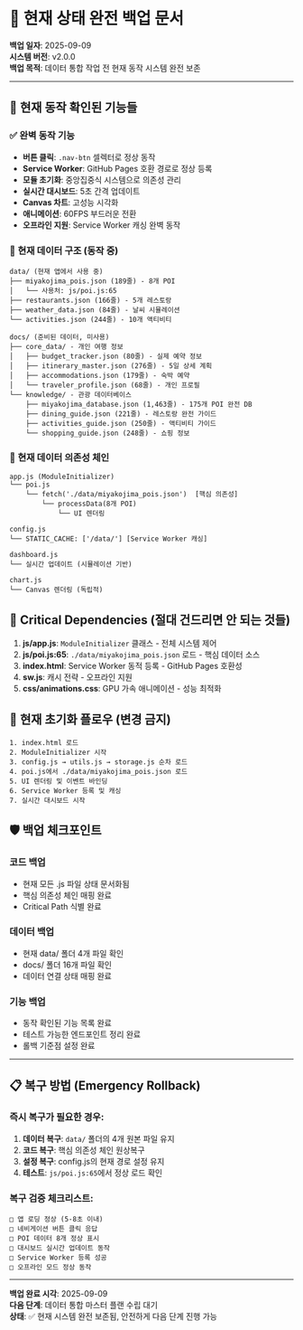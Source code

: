 # 📸 현재 상태 완전 백업 문서

**백업 일자**: 2025-09-09  
**시스템 버전**: v2.0.0  
**백업 목적**: 데이터 통합 작업 전 현재 동작 시스템 완전 보존

---

## 🎯 **현재 동작 확인된 기능들**

### ✅ **완벽 동작 기능**
- **버튼 클릭**: `.nav-btn` 셀렉터로 정상 동작
- **Service Worker**: GitHub Pages 호환 경로로 정상 등록  
- **모듈 초기화**: 중앙집중식 시스템으로 의존성 관리
- **실시간 대시보드**: 5초 간격 업데이트
- **Canvas 차트**: 고성능 시각화
- **애니메이션**: 60FPS 부드러운 전환
- **오프라인 지원**: Service Worker 캐싱 완벽 동작

### 📂 **현재 데이터 구조 (동작 중)**

```
data/ (현재 앱에서 사용 중)
├── miyakojima_pois.json (189줄) - 8개 POI
│   └── 사용처: js/poi.js:65
├── restaurants.json (166줄) - 5개 레스토랑  
├── weather_data.json (84줄) - 날씨 시뮬레이션
└── activities.json (244줄) - 10개 액티비티

docs/ (준비된 데이터, 미사용)
├── core_data/ - 개인 여행 정보
│   ├── budget_tracker.json (80줄) - 실제 예약 정보
│   ├── itinerary_master.json (276줄) - 5일 상세 계획
│   ├── accommodations.json (179줄) - 숙박 예약
│   └── traveler_profile.json (68줄) - 개인 프로필
└── knowledge/ - 관광 데이터베이스
    ├── miyakojima_database.json (1,463줄) - 175개 POI 완전 DB
    ├── dining_guide.json (221줄) - 레스토랑 완전 가이드
    ├── activities_guide.json (250줄) - 액티비티 가이드
    └── shopping_guide.json (248줄) - 쇼핑 정보
```

### 🔗 **현재 데이터 의존성 체인**

```
app.js (ModuleInitializer)
└── poi.js 
    └── fetch('./data/miyakojima_pois.json')  [핵심 의존성]
        └── processData(8개 POI)
            └── UI 렌더링

config.js
└── STATIC_CACHE: ['/data/'] [Service Worker 캐싱]

dashboard.js
└── 실시간 업데이트 (시뮬레이션 기반)

chart.js  
└── Canvas 렌더링 (독립적)
```

## 🚨 **Critical Dependencies (절대 건드리면 안 되는 것들)**

1. **js/app.js**: `ModuleInitializer` 클래스 - 전체 시스템 제어
2. **js/poi.js:65**: `./data/miyakojima_pois.json` 로드 - 핵심 데이터 소스
3. **index.html**: Service Worker 동적 등록 - GitHub Pages 호환성  
4. **sw.js**: 캐시 전략 - 오프라인 지원
5. **css/animations.css**: GPU 가속 애니메이션 - 성능 최적화

## 🔄 **현재 초기화 플로우 (변경 금지)**

```
1. index.html 로드
2. ModuleInitializer 시작
3. config.js → utils.js → storage.js 순차 로드
4. poi.js에서 ./data/miyakojima_pois.json 로드
5. UI 렌더링 및 이벤트 바인딩
6. Service Worker 등록 및 캐싱
7. 실시간 대시보드 시작
```

## 🛡️ **백업 체크포인트**

### **코드 백업**
- 현재 모든 .js 파일 상태 문서화됨
- 핵심 의존성 체인 매핑 완료
- Critical Path 식별 완료

### **데이터 백업**  
- 현재 data/ 폴더 4개 파일 확인
- docs/ 폴더 16개 파일 확인
- 데이터 연결 상태 매핑 완료

### **기능 백업**
- 동작 확인된 기능 목록 완료
- 테스트 가능한 엔드포인트 정리 완료
- 롤백 기준점 설정 완료

---

## 📋 **복구 방법 (Emergency Rollback)**

### **즉시 복구가 필요한 경우**:

1. **데이터 복구**: `data/` 폴더의 4개 원본 파일 유지
2. **코드 복구**: 핵심 의존성 체인 원상복구  
3. **설정 복구**: config.js의 현재 경로 설정 유지
4. **테스트**: `js/poi.js:65`에서 정상 로드 확인

### **복구 검증 체크리스트**:
```
□ 앱 로딩 정상 (5-8초 이내)
□ 네비게이션 버튼 클릭 응답
□ POI 데이터 8개 정상 표시
□ 대시보드 실시간 업데이트 동작
□ Service Worker 등록 성공
□ 오프라인 모드 정상 동작
```

---

**백업 완료 시각**: 2025-09-09  
**다음 단계**: 데이터 통합 마스터 플랜 수립 대기  
**상태**: ✅ 현재 시스템 완전 보존됨, 안전하게 다음 단계 진행 가능